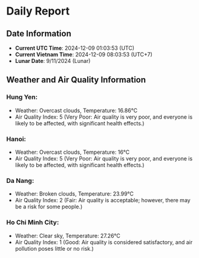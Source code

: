 # Daily Report
## Date Information
- **Current UTC Time**: 2024-12-09 01:03:53 (UTC)
- **Current Vietnam Time**: 2024-12-09 08:03:53 (UTC+7)
- **Lunar Date**: 9/11/2024 (Lunar)

## Weather and Air Quality Information

### Hung Yen:
- Weather: Overcast clouds, Temperature: 16.86°C
- Air Quality Index: 5 (Very Poor: Air quality is very poor, and everyone is likely to be affected, with significant health effects.)

### Hanoi:
- Weather: Overcast clouds, Temperature: 16°C
- Air Quality Index: 5 (Very Poor: Air quality is very poor, and everyone is likely to be affected, with significant health effects.)

### Da Nang:
- Weather: Broken clouds, Temperature: 23.99°C
- Air Quality Index: 2 (Fair: Air quality is acceptable; however, there may be a risk for some people.)

### Ho Chi Minh City:
- Weather: Clear sky, Temperature: 27.26°C
- Air Quality Index: 1 (Good: Air quality is considered satisfactory, and air pollution poses little or no risk.)
